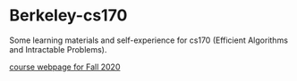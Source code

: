 # Berkeley-cs170

Some learning materials and self-experience for cs170 (Efficient Algorithms and Intractable Problems).

[course webpage for Fall 2020](https://cs170.org/)
